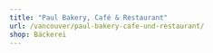 ```yaml
---
title: "Paul Bakery, Café & Restaurant"
url: /vancouver/paul-bakery-cafe-und-restaurant/
shop: Bäckerei
---
```

